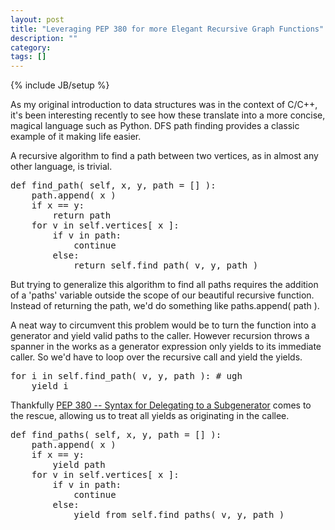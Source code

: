 ```yaml
---
layout: post
title: "Leveraging PEP 380 for more Elegant Recursive Graph Functions"
description: ""
category: 
tags: []
---
```

{% include JB/setup %}

As my original introduction to data structures was in the context of C/C++, it's been interesting recently to see how these translate into a more concise, magical language such as Python. DFS path finding provides a classic example of it making life easier.

A recursive algorithm to find a path between two vertices, as in almost any other language, is trivial.

<pre>
def find_path( self, x, y, path = [] ):
    path.append( x )
    if x == y:
        return path
    for v in self.vertices[ x ]:
        if v in path:
            continue
        else:
            return self.find_path( v, y, path )
</pre>

But trying to generalize this algorithm to find all paths requires the addition of a 'paths' variable outside the scope of our beautiful recursive function. Instead of returning the path, we'd do something like paths.append( path ).

A neat way to circumvent this problem would be to turn the function into a generator and yield valid paths to the caller. However recursion throws a spanner in the works as a generator expression only yields to its immediate caller. So we'd have to loop over the recursive call and yield the yields.

<pre>
for i in self.find_path( v, y, path ): # ugh
    yield i
</pre>

Thankfully [PEP 380 -- Syntax for Delegating to a Subgenerator](http://legacy.python.org/dev/peps/pep-0380/) comes to the rescue, allowing us to treat all yields as originating in the callee.

<pre>
def find_paths( self, x, y, path = [] ):
    path.append( x )
    if x == y:
        yield path
    for v in self.vertices[ x ]:
        if v in path:
            continue
        else:
            yield from self.find_paths( v, y, path )
</pre>
